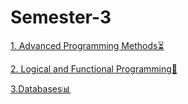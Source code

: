 # Semester-3
[1. Advanced Programming Methods⏳](https://github.com/IoanaBotezatu01/-Advanced-Programming-Methods)

[2. Logical and Functional Programming💎](https://github.com/IoanaBotezatu01/Logical-and-Functional-Programming)

[3.Databases📊](https://github.com/IoanaBotezatu01/Databases)
